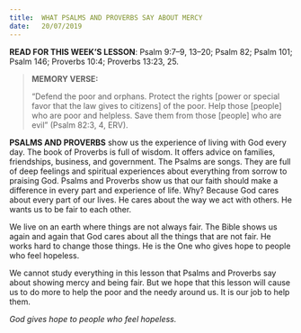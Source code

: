 ```yaml
---
title:  WHAT PSALMS AND PROVERBS SAY ABOUT MERCY
date:   20/07/2019
---
```


**READ FOR THIS WEEK’S LESSON**: Psalm 9:7–9, 13–20; Psalm 82; Psalm 101; Psalm 146; Proverbs 10:4; Proverbs 13:23, 25.

> **MEMORY VERSE:** <p></p> 
> “Defend the poor and orphans. Protect the rights [power or special favor that the law gives to citizens] of the poor. Help those [people] who are poor and helpless. Save them from those [people] who are evil” (Psalm 82:3, 4, ERV).
 
**PSALMS AND PROVERBS** show us the experience of living with God every day. The book of Proverbs is full of wisdom. It offers advice on families, friendships, business, and government. The Psalms are songs. They are full of deep feelings and spiritual experiences about everything from sorrow to praising God. Psalms and Proverbs show us that our faith should make a difference in every part and experience of life. Why? Because God cares about every part of our lives. He cares about the way we act with others. He wants us to be fair to each other.

We live on an earth where things are not always fair. The Bible shows us again and again that God cares about all the things that are not fair. He works hard to change those things. He is the One who gives hope to people who feel hopeless.

We cannot study everything in this lesson that Psalms and Proverbs say about showing mercy and being fair. But we hope that this lesson will cause us to do more to help the poor and the needy around us. It is our job to help them.

_God gives hope to people who feel hopeless._